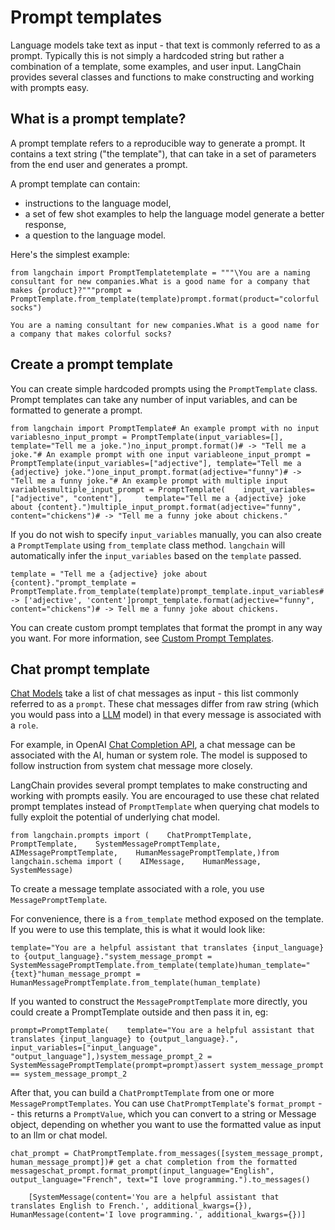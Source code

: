 Prompt templates
================

Language models take text as input - that text is commonly referred to as a prompt. Typically this is not simply a hardcoded string but rather a combination of a template, some examples, and user input. LangChain provides several classes and functions to make constructing and working with prompts easy.

What is a prompt template?[​](#what-is-a-prompt-template "Direct link to What is a prompt template?")
-----------------------------------------------------------------------------------------------------

A prompt template refers to a reproducible way to generate a prompt. It contains a text string ("the template"), that can take in a set of parameters from the end user and generates a prompt.

A prompt template can contain:

*   instructions to the language model,
*   a set of few shot examples to help the language model generate a better response,
*   a question to the language model.

Here's the simplest example:

    from langchain import PromptTemplatetemplate = """\You are a naming consultant for new companies.What is a good name for a company that makes {product}?"""prompt = PromptTemplate.from_template(template)prompt.format(product="colorful socks")

    You are a naming consultant for new companies.What is a good name for a company that makes colorful socks?

Create a prompt template[​](#create-a-prompt-template "Direct link to Create a prompt template")
------------------------------------------------------------------------------------------------

You can create simple hardcoded prompts using the `PromptTemplate` class. Prompt templates can take any number of input variables, and can be formatted to generate a prompt.

    from langchain import PromptTemplate# An example prompt with no input variablesno_input_prompt = PromptTemplate(input_variables=[], template="Tell me a joke.")no_input_prompt.format()# -> "Tell me a joke."# An example prompt with one input variableone_input_prompt = PromptTemplate(input_variables=["adjective"], template="Tell me a {adjective} joke.")one_input_prompt.format(adjective="funny")# -> "Tell me a funny joke."# An example prompt with multiple input variablesmultiple_input_prompt = PromptTemplate(    input_variables=["adjective", "content"],     template="Tell me a {adjective} joke about {content}.")multiple_input_prompt.format(adjective="funny", content="chickens")# -> "Tell me a funny joke about chickens."

If you do not wish to specify `input_variables` manually, you can also create a `PromptTemplate` using `from_template` class method. `langchain` will automatically infer the `input_variables` based on the `template` passed.

    template = "Tell me a {adjective} joke about {content}."prompt_template = PromptTemplate.from_template(template)prompt_template.input_variables# -> ['adjective', 'content']prompt_template.format(adjective="funny", content="chickens")# -> Tell me a funny joke about chickens.

You can create custom prompt templates that format the prompt in any way you want. For more information, see [Custom Prompt Templates](/docs/modules/model_io/prompts/prompt_templates/custom_prompt_template.html).

Chat prompt template[​](#chat-prompt-template "Direct link to Chat prompt template")
------------------------------------------------------------------------------------

[Chat Models](/docs/modules/model_io/prompts/models/chat) take a list of chat messages as input - this list commonly referred to as a `prompt`. These chat messages differ from raw string (which you would pass into a [LLM](/docs/modules/model_io/models/llms) model) in that every message is associated with a `role`.

For example, in OpenAI [Chat Completion API](https://platform.openai.com/docs/guides/chat/introduction), a chat message can be associated with the AI, human or system role. The model is supposed to follow instruction from system chat message more closely.

LangChain provides several prompt templates to make constructing and working with prompts easily. You are encouraged to use these chat related prompt templates instead of `PromptTemplate` when querying chat models to fully exploit the potential of underlying chat model.

    from langchain.prompts import (    ChatPromptTemplate,    PromptTemplate,    SystemMessagePromptTemplate,    AIMessagePromptTemplate,    HumanMessagePromptTemplate,)from langchain.schema import (    AIMessage,    HumanMessage,    SystemMessage)

To create a message template associated with a role, you use `MessagePromptTemplate`.

For convenience, there is a `from_template` method exposed on the template. If you were to use this template, this is what it would look like:

    template="You are a helpful assistant that translates {input_language} to {output_language}."system_message_prompt = SystemMessagePromptTemplate.from_template(template)human_template="{text}"human_message_prompt = HumanMessagePromptTemplate.from_template(human_template)

If you wanted to construct the `MessagePromptTemplate` more directly, you could create a PromptTemplate outside and then pass it in, eg:

    prompt=PromptTemplate(    template="You are a helpful assistant that translates {input_language} to {output_language}.",    input_variables=["input_language", "output_language"],)system_message_prompt_2 = SystemMessagePromptTemplate(prompt=prompt)assert system_message_prompt == system_message_prompt_2

After that, you can build a `ChatPromptTemplate` from one or more `MessagePromptTemplates`. You can use `ChatPromptTemplate`'s `format_prompt` -- this returns a `PromptValue`, which you can convert to a string or Message object, depending on whether you want to use the formatted value as input to an llm or chat model.

    chat_prompt = ChatPromptTemplate.from_messages([system_message_prompt, human_message_prompt])# get a chat completion from the formatted messageschat_prompt.format_prompt(input_language="English", output_language="French", text="I love programming.").to_messages()

        [SystemMessage(content='You are a helpful assistant that translates English to French.', additional_kwargs={}),     HumanMessage(content='I love programming.', additional_kwargs={})]